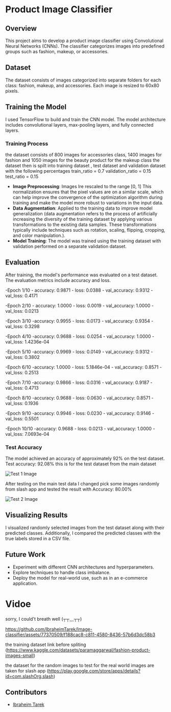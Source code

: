 # Product Image Classifier

## Overview
This project aims to develop a product image classifier using Convolutional Neural Networks (CNNs). The classifier categorizes images into predefined groups such as fashion, makeup, or accessories.

## Dataset
The dataset consists of images categorized into separate folders for each class: fashion, makeup, and accessories. Each image is resized to 60x80 pixels.

## Training the Model
I used TensorFlow to build and train the CNN model. The model architecture includes convolutional layers, max-pooling layers, and fully connected layers.

### Training Process
the dataset consists of 800 images for accessories class, 1400 images for fashion and 1050 images for the beauty product for the makeup class the dataset then is spilt into training dataset , test dataset and validation dataset with the following percentages train_ratio = 0.7 validation_ratio = 0.15 test_ratio = 0.15
- **Image Preprocessing**: Images Ire rescaled to the range [0, 1] This normalization ensures that the pixel values are on a similar scale, which can help improve the convergence of the optimization algorithm during training and make the model more robust to variations in the input data.
- **Data Augmentation**: Applied to the training data to improve model generalization (data augmentation refers to the process of artificially increasing the diversity of the training dataset by applying various transformations to the existing data samples. These transformations typically include techniques such as rotation, scaling, flipping, cropping, and color manipulation.).
- **Model Training**:  The model was trained using the training dataset with validation performed on a separate validation dataset.

## Evaluation
After training, the model's performance was evaluated on a test dataset. The evaluation metrics include accuracy and loss.

-Epoch 1/10
    - accuracy: 0.9871 - loss: 0.0388 - val_accuracy: 0.9312 - val_loss: 0.4171
    
-Epoch 2/10
    - accuracy: 1.0000 - loss: 0.0019 - val_accuracy: 1.0000 - val_loss: 0.0213
    
-Epoch 3/10
    -accuracy: 0.9955 - loss: 0.0173 - val_accuracy: 0.9354 - val_loss: 0.3298
    
-Epoch 4/10
    -accuracy: 0.9688 - loss: 0.0254 - val_accuracy: 1.0000 - val_loss: 1.4236e-04
    
-Epoch 5/10
    -accuracy: 0.9969 - loss: 0.0149 - val_accuracy: 0.9312 - val_loss: 0.3802
    
-Epoch 6/10
    -accuracy: 1.0000 - loss: 5.1846e-04 - val_accuracy: 0.8571 - val_loss: 0.2513
    
-Epoch 7/10
    -accuracy: 0.9866 - loss: 0.0316 - val_accuracy: 0.9187 - val_loss: 0.4713
    
-Epoch 8/10
    -accuracy: 0.9688 - loss: 0.0630 - val_accuracy: 0.8571 - val_loss: 0.1936
    
-Epoch 9/10
    -accuracy: 0.9946 - loss: 0.0230 - val_accuracy: 0.9146 - val_loss: 0.5501
    
-Epoch 10/10
    -accuracy: 0.9688 - loss: 0.0213 - val_accuracy: 1.0000 - val_loss: 7.0693e-04

### Test Accuracy
The model achieved an accuracy of approximately 92% on the test dataset.
Test accuracy: 92.08% this is for the test dataset from the main dataset

![Test 1 Image](https://github.com/IbraheimTarek/Image-classifier/blob/main/results/test_1.jpg)

After testing on the main test data I changed pick some images randomly from slash app and tested the result with
Accuracy: 80.00%

![Test 2 Image](https://github.com/IbraheimTarek/Image-classifier/blob/main/results/test_2.jpg)
## Visualizing Results
I visualized randomly selected images from the test dataset along with their predicted classes. Additionally, I compared the predicted classes with the true labels stored in a CSV file.

## Future Work
- Experiment with different CNN architectures and hyperparameters.
- Explore techniques to handle class imbalance.
- Deploy the model for real-world use, such as in an e-commerce application.

# Vidoe
sorry, I could't breath well (┬┬﹏┬┬)

https://github.com/IbraheimTarek/Image-classifier/assets/77370509/f188cac8-c811-4580-8436-57b6d3dc58b3

the training dataset link before spliting
(https://www.kaggle.com/datasets/paramaggarwal/fashion-product-images-small)

the dataset for the random images to test for the real world images are taken for slash app 
(https://play.google.com/store/apps/details?id=com.slashOrg.slash)
## Contributors
- [Ibraheim Tarek](https://github.com/IbraheimTarek)

